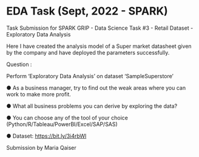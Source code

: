 # EDA Task (Sept, 2022 - SPARK)
Task Submission for SPARK GRIP - Data Science Task #3 - Retail Dataset - Exploratory Data Analysis

Here I have created the analysis model of a Super market datasheet given by the company and have deployed the parameters successfully.

Question :

Perform ‘Exploratory Data Analysis’ on dataset ‘SampleSuperstore’

● As a business manager, try to find out the weak areas where you can work to make more profit.

● What all business problems you can derive by exploring the data?

● You can choose any of the tool of your choice (Python/R/Tableau/PowerBI/Excel/SAP/SAS)

● Dataset: https://bit.ly/3i4rbWl

Submission by Maria Qaiser
